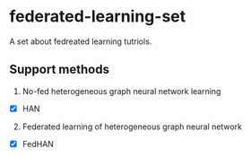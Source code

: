 # federated-learning-set
A set about fedreated learning tutriols.

## Support methods
1. No-fed heterogeneous graph neural network learning
 - [x] HAN
2. Federated learning of heterogeneous graph neural network
 - [x] FedHAN

